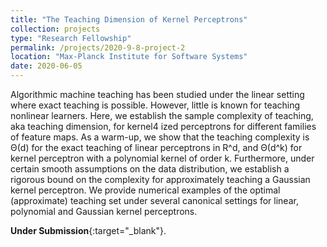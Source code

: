 ```yaml
---
title: "The Teaching Dimension of Kernel Perceptrons"
collection: projects
type: "Research Fellowship"
permalink: /projects/2020-9-8-project-2
location: "Max-Planck Institute for Software Systems"
date: 2020-06-05
---
```


Algorithmic machine teaching has been studied under the linear setting where exact
 teaching is possible. However, little is known for teaching nonlinear learners. Here,
 we establish the sample complexity of teaching, aka teaching dimension, for kernel4 ized perceptrons for different families of feature maps. As a warm-up, we show that
the teaching complexity is Θ(d) for the exact teaching of linear perceptrons in R^d,
and Θ(d^k) for kernel perceptron with a polynomial kernel of order k. Furthermore, under certain smooth assumptions on the data distribution, we establish a rigorous bound on the complexity for approximately teaching a Gaussian kernel perceptron.
We provide numerical examples of the optimal (approximate) teaching set under several canonical settings for linear, polynomial and Gaussian kernel perceptrons.

**Under Submission**{:target="_blank"}.

